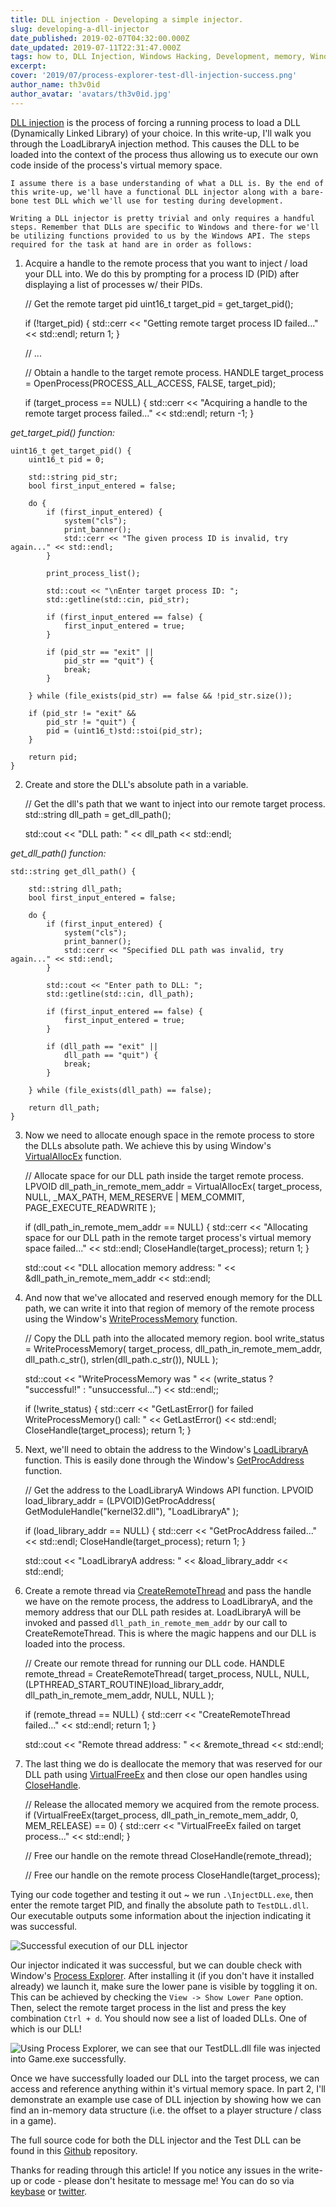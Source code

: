 ```yaml
---
title: DLL injection - Developing a simple injector.
slug: developing-a-dll-injector
date_published: 2019-02-07T04:32:00.000Z
date_updated: 2019-07-11T22:31:47.000Z
tags: how to, DLL Injection, Windows Hacking, Development, memory, Windows API
excerpt:
cover: '2019/07/process-explorer-test-dll-injection-success.png'
author_name: th3v0id
author_avatar: 'avatars/th3v0id.jpg'
---
```


[DLL injection](https://en.wikipedia.org/wiki/DLL_injection) is the process of
forcing a running process to load a DLL (Dynamically Linked Library) of your
choice. In this write-up, I'll walk you through the LoadLibraryA injection
method. This causes the DLL to be loaded into the context of the process thus
allowing us to execute our own code inside of the process's virtual memory
space.

    I assume there is a base understanding of what a DLL is. By the end of this write-up, we'll have a functional DLL injector along with a bare-bone test DLL which we'll use for testing during development.

    Writing a DLL injector is pretty trivial and only requires a handful steps. Remember that DLLs are specific to Windows and there-for we'll be utilizing functions provided to us by the Windows API. The steps required for the task at hand are in order as follows:

1. Acquire a handle to the remote process that you want to inject / load your
   DLL into. We do this by prompting for a process ID (PID) after displaying a
   list of processes w/ their PIDs.

   // Get the remote target pid uint16_t target_pid = get_target_pid();

   if (!target_pid) { std::cerr << "Getting remote target process ID failed..."
   << std::endl; return 1; }

   // <snipped> ...

   // Obtain a handle to the target remote process. HANDLE target_process =
   OpenProcess(PROCESS_ALL_ACCESS, FALSE, target_pid);

   if (target_process == NULL) { std::cerr << "Acquiring a handle to the remote
   target process failed..." << std::endl; return -1; }

_get_target_pid() function:_

    uint16_t get_target_pid() {
    	uint16_t pid = 0;
    	
    	std::string pid_str;
    	bool first_input_entered = false;

    	do {
    		if (first_input_entered) {
    			system("cls");
    			print_banner();
    			std::cerr << "The given process ID is invalid, try again..." << std::endl;
    		}

    		print_process_list();

    		std::cout << "\nEnter target process ID: ";
    		std::getline(std::cin, pid_str);

    		if (first_input_entered == false) {
    			first_input_entered = true;
    		}

    		if (pid_str == "exit" ||
    			pid_str == "quit") {
    			break;
    		}

    	} while (file_exists(pid_str) == false && !pid_str.size());

    	if (pid_str != "exit" &&
    		pid_str != "quit") {
    		pid = (uint16_t)std::stoi(pid_str);
    	}

    	return pid;
    }

2. Create and store the DLL's absolute path in a variable.

   // Get the dll's path that we want to inject into our remote target process.
   std::string dll_path = get_dll_path();

   std::cout << "DLL path: " << dll_path << std::endl;

_get_dll_path() function:_

    std::string get_dll_path() {

    	std::string dll_path;
    	bool first_input_entered = false;

    	do {
    		if (first_input_entered) {
    			system("cls");
    			print_banner();
    			std::cerr << "Specified DLL path was invalid, try again..." << std::endl;
    		}

    		std::cout << "Enter path to DLL: ";
    		std::getline(std::cin, dll_path);

    		if (first_input_entered == false) {
    			first_input_entered = true;
    		}

    		if (dll_path == "exit" ||
    			dll_path == "quit") {
    			break;
    		}

    	} while (file_exists(dll_path) == false);

    	return dll_path;
    }

3. Now we need to allocate enough space in the remote process to store the DLLs
   absolute path. We achieve this by using Window's
   [VirtualAllocEx](https://docs.microsoft.com/en-us/windows/desktop/api/memoryapi/nf-memoryapi-virtualallocex)
   function.

   // Allocate space for our DLL path inside the target remote process. LPVOID
   dll_path_in_remote_mem_addr = VirtualAllocEx( target_process, NULL,
   _MAX_PATH, MEM_RESERVE | MEM_COMMIT, PAGE_EXECUTE_READWRITE );

   if (dll_path_in_remote_mem_addr == NULL) { std::cerr << "Allocating space for
   our DLL path in the remote target process's virtual memory space failed..."
   << std::endl; CloseHandle(target_process); return 1; }

   std::cout << "DLL allocation memory address: " <<
   &dll_path_in_remote_mem_addr << std::endl;

4. And now that we've allocated and reserved enough memory for the DLL path, we
   can write it into that region of memory of the remote process using the
   Window's
   [WriteProcessMemory](https://docs.microsoft.com/en-us/windows/desktop/api/memoryapi/nf-memoryapi-writeprocessmemory)
   function.

   // Copy the DLL path into the allocated memory region. bool write_status =
   WriteProcessMemory( target_process, dll_path_in_remote_mem_addr,
   dll_path.c_str(), strlen(dll_path.c_str()), NULL );

   std::cout << "WriteProcessMemory was " << (write_status ? "successful!" :
   "unsuccessful...") << std::endl;;

   if (!write_status) { std::cerr << "GetLastError() for failed
   WriteProcessMemory() call: " << GetLastError() << std::endl;
   CloseHandle(target_process); return 1; }

5. Next, we'll need to obtain the address to the Window's
   [LoadLibraryA](https://docs.microsoft.com/en-us/windows/desktop/api/libloaderapi/nf-libloaderapi-loadlibrarya)
   function. This is easily done through the Window's
   [GetProcAddress](https://docs.microsoft.com/en-us/windows/desktop/api/libloaderapi/nf-libloaderapi-getprocaddress)
   function.

   // Get the address to the LoadLibraryA Windows API function. LPVOID
   load_library_addr = (LPVOID)GetProcAddress( GetModuleHandle("kernel32.dll"),
   "LoadLibraryA" );

   if (load_library_addr == NULL) { std::cerr << "GetProcAddress failed..." <<
   std::endl; CloseHandle(target_process); return 1; }

   std::cout << "LoadLibraryA address: " << &load_library_addr << std::endl;

6. Create a remote thread via
   [CreateRemoteThread](https://docs.microsoft.com/en-us/windows/desktop/api/processthreadsapi/nf-processthreadsapi-createremotethread)
   and pass the handle we have on the remote process, the address to
   LoadLibraryA, and the memory address that our DLL path resides at.
   LoadLibraryA will be invoked and passed `dll_path_in_remote_mem_addr` by our
   call to CreateRemoteThread. This is where the magic happens and our DLL is
   loaded into the process.

   // Create our remote thread for running our DLL code. HANDLE remote_thread =
   CreateRemoteThread( target_process, NULL, NULL,
   (LPTHREAD_START_ROUTINE)load_library_addr, dll_path_in_remote_mem_addr, NULL,
   NULL );

   if (remote_thread == NULL) { std::cerr << "CreateRemoteThread failed..." <<
   std::endl; return 1; }

   std::cout << "Remote thread address: " << &remote_thread << std::endl;

7. The last thing we do is deallocate the memory that was reserved for our DLL
   path using
   [VirtualFreeEx](https://docs.microsoft.com/en-us/windows/desktop/api/memoryapi/nf-memoryapi-virtualfreeex)
   and then close our open handles using
   [CloseHandle](https://docs.microsoft.com/en-us/windows/desktop/api/handleapi/nf-handleapi-closehandle).

   // Release the allocated memory we acquired from the remote process. if
   (VirtualFreeEx(target_process, dll_path_in_remote_mem_addr, 0, MEM_RELEASE)
   == 0) { std::cerr << "VirtualFreeEx failed on target process..." <<
   std::endl; }

   // Free our handle on the remote thread CloseHandle(remote_thread);

   // Free our handle on the remote process CloseHandle(target_process);

Tying our code together and testing it out ~ we run `.\InjectDLL.exe`, then
enter the remote target PID, and finally the absolute path to `TestDLL.dll`. Our
executable outputs some information about the injection indicating it was
successful.  

![](2019/07/2019-05-02-090559_3440x1440_scrot.png "Successful execution of our DLL injector")

Our injector indicated it was successful, but we can double check with Window's
[Process Explorer](https://docs.microsoft.com/en-us/sysinternals/downloads/process-explorer).
After installing it (if you don't have it installed already) we launch it, make
sure the lower pane is visible by toggling it on. This can be achieved by
checking the `View -> Show Lower Pane` option. Then, select the remote target
process in the list and press the key combination `Ctrl + d`. You should now see
a list of loaded DLLs. One of which is our DLL!

![](2019/07/process-explorer-test-dll-injection-success.png "Using Process Explorer, we can see that our TestDLL.dll file was injected into Game.exe successfully.")

Once we have successfully loaded our DLL into the target process, we can access
and reference anything within it's virtual memory space. In part 2, I'll
demonstrate an example use case of DLL injection by showing how we can find an
in-memory data structure (i.e. the offset to a player structure / class in a
game).

The full source code for both the DLL injector and the Test DLL can be found in
this [Github](https://github.com/selftaught/DLLinjector) repository.

Thanks for reading through this article! If you notice any issues in the
write-up or code - please don't hesitate to message me! You can do so via
[keybase](https://keybase.io/th3v0id) or [twitter](https://twitter.com/x74x76).
